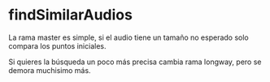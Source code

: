 # findSimilarAudios

La rama master es simple, si el audio tiene un tamaño no esperado solo compara los puntos iniciales.

Si quieres la búsqueda un poco más precisa cambia rama longway, pero se demora muchisimo más.
